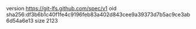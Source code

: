 version https://git-lfs.github.com/spec/v1
oid sha256:df3b6b1c40f1fe4c9196feb83a402d843cee9a39373d7b5ac9ce3ab6d54a6e13
size 2123
